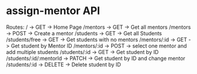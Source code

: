 # assign-mentor API

Routes:
/ -> GET -> Home Page
/mentors -> GET -> Get all mentors
/mentors -> POST -> Create a mentor 
/students -> GET -> Get all Students
/students/free -> GET -> Get students with no mentors
/mentors/:id -> GET -> Get student by Mentor ID
/mentors/:id -> POST -> select one mentor and add multiple students
/students/:id -> GET -> Get student by ID
/students/:id/:mentorId -> PATCH -> Get student by ID and change mentor
/students/:id -> DELETE -> Delete student by ID


